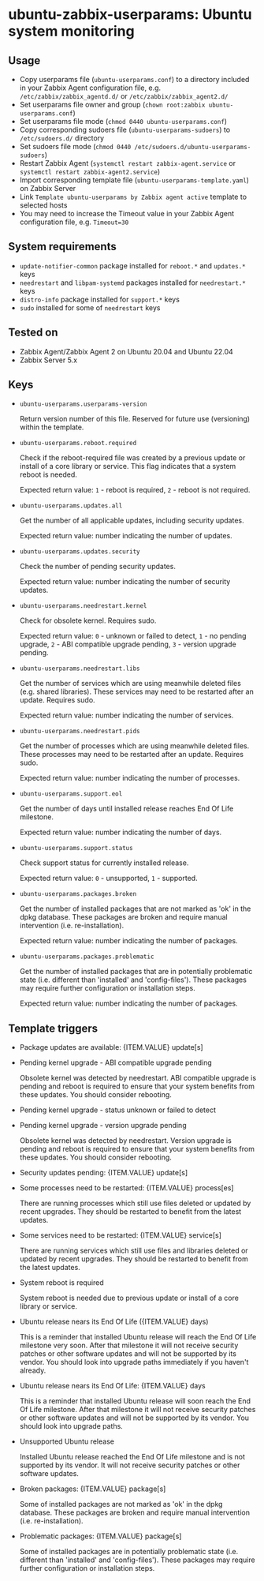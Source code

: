 # ubuntu-zabbix-userparams: Ubuntu system monitoring

## Usage

- Copy userparams file (```ubuntu-userparams.conf```) to a directory included in your Zabbix Agent configuration file, e.g. ```/etc/zabbix/zabbix_agentd.d/``` or ```/etc/zabbix/zabbix_agent2.d/```
- Set userparams file owner and group (```chown root:zabbix ubuntu-userparams.conf```)
- Set userparams file mode (```chmod 0440 ubuntu-userparams.conf```)
- Copy corresponding sudoers file (```ubuntu-userparams-sudoers```) to ```/etc/sudoers.d/``` directory
- Set sudoers file mode (```chmod 0440 /etc/sudoers.d/ubuntu-userparams-sudoers```)
- Restart Zabbix Agent (```systemctl restart zabbix-agent.service``` or ```systemctl restart zabbix-agent2.service```)
- Import corresponding template file (```ubuntu-userparams-template.yaml```) on Zabbix Server
- Link ```Template ubuntu-userparams by Zabbix agent active``` template to selected hosts
- You may need to increase the Timeout value in your Zabbix Agent configuration file, e.g. ```Timeout=30```

## System requirements

- ```update-notifier-common``` package installed for ```reboot.*``` and ```updates.*``` keys
- ```needrestart``` and ```libpam-systemd``` packages installed for ```needrestart.*``` keys
- ```distro-info``` package installed for ```support.*``` keys
- ```sudo``` installed for some of ```needrestart``` keys

## Tested on

- Zabbix Agent/Zabbix Agent 2 on Ubuntu 20.04 and Ubuntu 22.04
- Zabbix Server 5.x

## Keys

- ```ubuntu-userparams.userparams-version```

  Return version number of this file. Reserved for future use (versioning) within the template.

- ```ubuntu-userparams.reboot.required```

  Check if the reboot-required file was created by a previous update or install of a core library or service. This flag indicates that a system reboot is needed.

  Expected return value: ```1``` - reboot is required, ```2``` - reboot is not required.

- ```ubuntu-userparams.updates.all```

  Get the number of all applicable updates, including security updates.

  Expected return value: number indicating the number of updates.

- ```ubuntu-userparams.updates.security```

  Check the number of pending security updates.

  Expected return value: number indicating the number of security updates.

- ```ubuntu-userparams.needrestart.kernel```

  Check for obsolete kernel. Requires sudo.

  Expected return value: ```0``` - unknown or failed to detect, ```1``` - no pending upgrade, ```2``` - ABI compatible upgrade pending, ```3``` - version upgrade pending.

- ```ubuntu-userparams.needrestart.libs```

  Get the number of services which are using meanwhile deleted files (e.g. shared libraries). These services may need to be restarted after an update. Requires sudo.

  Expected return value: number indicating the number of services.

- ```ubuntu-userparams.needrestart.pids```

  Get the number of processes which are using meanwhile deleted files. These processes may need to be restarted after an update. Requires sudo.

  Expected return value: number indicating the number of processes.

- ```ubuntu-userparams.support.eol```

  Get the number of days until installed release reaches End Of Life milestone.

  Expected return value: number indicating the number of days.

- ```ubuntu-userparams.support.status```

  Check support status for currently installed release.

  Expected return value: ```0``` - unsupported, ```1``` - supported.

- ```ubuntu-userparams.packages.broken```

  Get the number of installed packages that are not marked as 'ok' in the dpkg database. These packages are broken and require manual intervention (i.e. re-installation).

  Expected return value: number indicating the number of packages.

- ```ubuntu-userparams.packages.problematic```

  Get the number of installed packages that are in potentially problematic state (i.e. different than 'installed' and 'config-files'). These packages may require further configuration or installation steps.

  Expected return value: number indicating the number of packages.

## Template triggers

- Package updates are available: {ITEM.VALUE} update[s]

- Pending kernel upgrade - ABI compatible upgrade pending

  Obsolete kernel was detected by needrestart. ABI compatible upgrade is pending and reboot is required to ensure that your system benefits from these updates. You should consider rebooting.

- Pending kernel upgrade - status unknown or failed to detect

- Pending kernel upgrade - version upgrade pending

  Obsolete kernel was detected by needrestart. Version upgrade is pending and reboot is required to ensure that your system benefits from these updates. You should consider rebooting.

- Security updates pending: {ITEM.VALUE} update[s]

- Some processes need to be restarted: {ITEM.VALUE} process[es]

  There are running processes which still use files deleted or updated by recent upgrades. They should be restarted to benefit from the latest updates.

- Some services need to be restarted: {ITEM.VALUE} service[s]

  There are running services which still use files and libraries deleted or updated by recent upgrades. They should be restarted to benefit from the latest updates.

- System reboot is required

  System reboot is needed due to previous update or install of a core library or service.

- Ubuntu release nears its End Of Life ({ITEM.VALUE} days)

  This is a reminder that installed Ubuntu release will reach the End Of Life milestone very soon. After that milestone it will not receive security patches or other software updates and will not be supported by its vendor. You should look into upgrade paths immediately if you haven't already.

- Ubuntu release nears its End Of Life: {ITEM.VALUE} days

  This is a reminder that installed Ubuntu release will soon reach the End Of Life milestone. After that milestone it will not receive security patches or other software updates and will not be supported by its vendor. You should look into upgrade paths.

- Unsupported Ubuntu release

  Installed Ubuntu release reached the End Of Life milestone and is not supported by its vendor. It will not receive security patches or other software updates.

- Broken packages: {ITEM.VALUE} package[s]

  Some of installed packages are not marked as 'ok' in the dpkg database. These packages are broken and require manual intervention (i.e. re-installation).

- Problematic packages: {ITEM.VALUE} package[s]

  Some of installed packages are in potentially problematic state (i.e. different than 'installed' and 'config-files'). These packages may require further configuration or installation steps.
